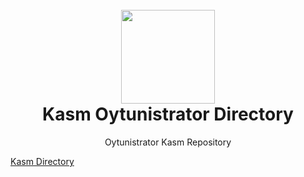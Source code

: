 <h1 align="center">
  <br>
  <img width="150" src="https://avatars.githubusercontent.com/u/3594944">
  <br>
  Kasm Oytunistrator Directory
  <br>
</h1>

<p align="center">Oytunistrator Kasm Repository</p>

<a href="https://oytunistrator.github.io/kasm-registry">Kasm Directory</a>